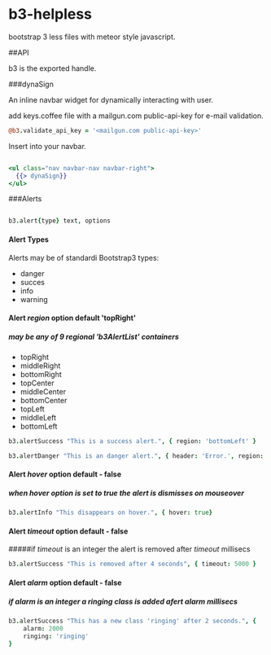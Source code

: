 b3-helpless
==

bootstrap 3 less files with meteor style javascript.

##API

b3 is the exported handle.

###dynaSign

An inline navbar widget for dynamically interacting with user.

add keys.coffee file with a  mailgun.com public-api-key for e-mail validation.

```coffeescript
@b3.validate_api_key = '<mailgun.com public-api-key>'
```
Insert into your navbar.

```handlebars

<ul class="nav navbar-nav navbar-right">
  {{> dynaSign}}
</ul>

```


###Alerts
  
```coffeescript

b3.alert{type} text, options

```

#### Alert Types

Alerts may be of standardi Bootstrap3 types:

* danger
* succes
* info
* warning

#### Alert _region_ option default 'topRight'
##### may be any of 9 regional 'b3AlertList' containers

* topRight
* middleRight
* bottomRight
* topCenter
* middleCenter
* bottomCenter
* topLeft
* middleLeft
* bottomLeft

```coffeescript
b3.alertSuccess "This is a success alert.", { region: 'bottomLeft' }

b3.alertDanger "This is an danger alert.", { header: 'Error.', region: 'topRight' }
```

#### Alert _hover_ option  default - false
##### when _hover_ option is set to true the alert is dismisses on mouseover

```coffeescript
b3.alertInfo "This disappears on hover.", { hover: true}
```

#### Alert _timeout_ option default - false
#####if _timeout_ is an integer the alert is removed after _timeout_ millisecs

```coffeescript
b3.alertSuccess "This is removed after 4 seconds", { timeout: 5000 }
```

#### Alert _alarm_ option default - false
##### if _alarm_ is an integer a _ringing_ class is added afert _alarm_ millisecs

```coffeescript
b3.alertSuccess "This has a new class 'ringing' after 2 seconds.", {
    alarm: 2000
    ringing: 'ringing'
}

```
